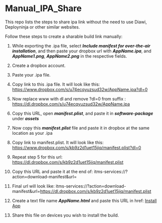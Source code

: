 # Manual_IPA_Share
This repo lists the steps to share ipa link without the need to use Diawi, Deployninja or other similar websites.

Follow these steps to create a sharable build link manually:

1. While exporting the .ipa file, select **_Include manifest for over-the-air installation_**, and then paste your dropbox url with **_AppName.ipa_**, and **_AppName1.png_**, **_AppName2.png_** in the respective fields.

2. Create a dropbox account.

3. Paste your .ipa file.

4. Copy link to this .ipa file. It will look like this:
	https://www.dropbox.com/s/u74ecqyuzsud32w/AppName.ipa?dl=0

5. Now replace www with dl and remove ?dl=0 from suffix : 
	https://dl.dropbox.com/s/u74ecqyuzsud32w/AppName.ipa

6. Copy this URL, open **_manifest.plist_**, and paste it in **_software-package_** under **_assets_**

7. Now copy this **_manifest.plist_** file and paste it in dropbox at the same location as your .ipa

8. Copy link to manifest.plist. It will look like this:
	https://www.dropbox.com/s/kb9z2d1uet15jiq/manifest.plist?dl=0

9. Repeat step 5 for this url:
	https://dl.dropbox.com/s/kb9z2d1uet15jiq/manifest.plist

10. Copy this URL and paste it at the end of:
	itms-services://?action=download-manifest&url=

11. Final url will look like:
	itms-services://?action=download-manifest&url=https://dl.dropbox.com/s/kb9z2d1uet15jiq/manifest.plist

12. Create a text file name **_AppName.html_** and paste this URL in href:
	<a href="itms-services://?action=download-manifest&url=https://dl.dropbox.com/s/kb9z2d1uet15jiq/manifest.plist">Install App</a>

13. Share this file on devices you wish to install the build.

